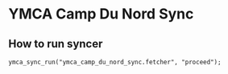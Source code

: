 # YMCA Camp Du Nord Sync

## How to run syncer

    ymca_sync_run("ymca_camp_du_nord_sync.fetcher", "proceed");

